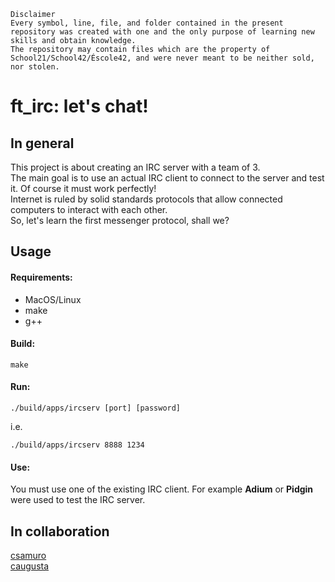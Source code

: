 ```
Disclaimer
Every symbol, line, file, and folder contained in the present repository was created with one and the only purpose of learning new skills and obtain knowledge.
The repository may contain files which are the property of School21/School42/Éscole42, and were never meant to be neither sold, nor stolen.
```
# ft_irc: let's chat!

## In general

This project is about creating an IRC server with a team of 3.<br>
The main goal is to use an actual IRC client to connect to the server and test it. Of course it must work perfectly!<br>
Internet is ruled by solid standards protocols that allow connected computers to interact
with each other.<br>
So, let's learn the first messenger protocol, shall we?<br>

## Usage

#### Requirements:
- MacOS/Linux
- make
- g++

#### Build:
```
make
```
#### Run:
```
./build/apps/ircserv [port] [password]
```
i.e.
```
./build/apps/ircserv 8888 1234
```
#### Use:
You must use one of the existing IRC client. For example **Adium** or **Pidgin** were used to test the IRC server.

## In collaboration
[csamuro](https://github.com/3Danger)<br>
[caugusta](https://github.com/cheloveknikitaa)
